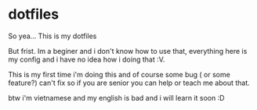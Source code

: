 # dotfiles
So yea... This is my dotfiles

But frist. Im a beginer and i don't know how to use that, everything here is my config and i have no idea how i doing that :V.

This is my first time i'm doing this and of course some bug ( or some feature?) can't fix so if you are senior you can help or teach me about that.

btw i'm vietnamese and my english is bad and i will learn it soon :D



